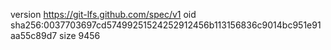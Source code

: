 version https://git-lfs.github.com/spec/v1
oid sha256:0037703697cd57499251524252912456b113156836c9014bc951e91aa55c89d7
size 9456
